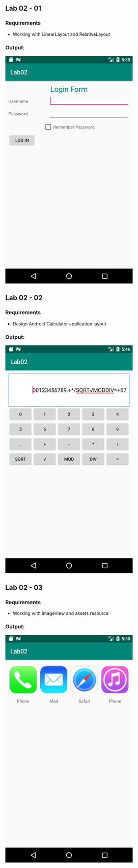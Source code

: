 ## Lab 02 - 01
### Requirements
- Working with LinearLayout and RelativeLayout
### Output:
<img width="400" src="https://github.com/cminhho/TDTU-LapTrinhUngDungDiDong/blob/master/Lab02/screenshots/device-2019-03-23-lab02-01.png" alt="Working with LinearLayout and RelativeLayout"/>


## Lab 02 - 02
### Requirements
- Design Android Calculator application layout
### Output:
<img width="400" src="https://github.com/cminhho/TDTU-LapTrinhUngDungDiDong/blob/master/Lab02/screenshots/device-2019-03-23-lab02-02.png" alt="Design Android Calculator application layout"/>


## Lab 02 - 03
### Requirements
- Working with ImageView and assets resource 
### Output:
<img width="400" src="https://github.com/cminhho/TDTU-LapTrinhUngDungDiDong/blob/master/Lab02/screenshots/device-2019-03-23-lab02-03.png" alt="Working with ImageView and assets resource "/>


 
